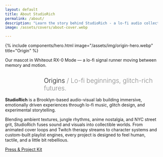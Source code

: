 ```yaml
---
layout: default
title: About StudioRich
permalink: /about/
description: "Learn the story behind StudioRich - a lo-fi audio collective blending sound therapy and visual storytelling."
image: /assets/covers/about-cover.webp

---
```

{% include components/hero.html
  image="/assets/img/origin-hero.webp"
  title="Origin" %}
<p style="text-align:center; font-size: 0.65rem; opacity: 0.6; margin-top: 0.5rem;">

Our mascot in Whiteout RX-0 Mode — a lo-fi signal runner moving between memory and motion.
</p>

<section class="about-page">
<h1 style="text-align:left; padding-left: 8rem; font-weight:300;">
  Origins <span style="opacity: 0.5;">/ Lo-fi beginnings, glitch-rich futures.</span>
</h1>
<section class="about-content">
<p><strong>StudioRich</strong> is a Brooklyn-based audio-visual lab building immersive, emotionally driven experiences through lo-fi music, glitch design, and experimental storytelling. </p>

<p>Blending ambient textures, jungle rhythms, anime nostalgia, and NYC street grit, StudioRich fuses sound and visuals into collectible worlds. From animated cover loops and Twitch therapy streams to character systems and custom-built playlist engines, every project is designed to feel human, tactile, and a little bit rebellious.</p>

<p><a href="/presskit/" class="cta-button">Press & Project Kit</a>
</p>





  </section>
</section>



